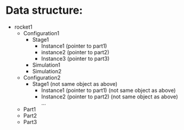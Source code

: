 # Data structure:

+ rocket1
  + Configuration1
    + Stage1
      + Instance1 (pointer to part1)
      + instance2 (pointer to part2)
      + Instance3 (pointer to part3)
    + Simulation1
    + Simulation2
  + Configuration2
    + Stage1 (not same object as above)
      + Instance1 (pointer to part1) (not same object as above)
      + Instance2 (pointer to part2) (not same object as above)      
    ...
  + Part1
  + Part2
  + Part3
  
